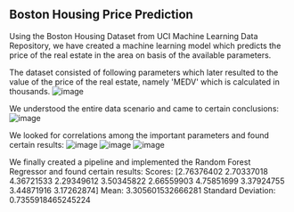 ## Boston Housing Price Prediction

Using the Boston Housing Dataset from UCI Machine Learning Data Repository, we have created a machine learning model which predicts the price of the real estate in the area on basis of the available parameters. 

The dataset consisted of following parameters which later resulted to the value of the price of the real estate, namely 'MEDV' which is calculated in thousands.
![image](https://github.com/naman-toshniwal/Machine-Learning/assets/109726889/290ef2c1-de09-4b17-a559-a9da86a04d0a)

We understood the entire data scenario and came to certain conclusions:
![image](https://github.com/naman-toshniwal/Machine-Learning/assets/109726889/0190036f-5483-4289-852d-e16d07513d4e)

We looked for correlations among the important parameters and found certain results:
![image](https://github.com/naman-toshniwal/Machine-Learning/assets/109726889/7aff7f65-3149-4826-bf1a-00338cfeae3c)
![image](https://github.com/naman-toshniwal/Machine-Learning/assets/109726889/2d3cc276-6c16-429b-818b-47a7e6b22184)
![image](https://github.com/naman-toshniwal/Machine-Learning/assets/109726889/d26cd375-c1cc-4209-981d-d299e5d34292)

We finally created a pipeline and implemented the Random Forest Regressor and found certain results:
Scores:  [2.76376402 2.70337018 4.36721533 2.29349612 3.50345822 2.66559903 4.75851699 3.37924755 3.44871916 3.17262874]
Mean:  3.305601532666281
Standard Deviation:  0.7355918465245224
